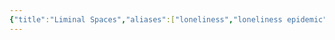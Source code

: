 ```yaml
---
{"title":"Liminal Spaces","aliases":["loneliness","loneliness epidemic"],"type":"Concept","dg-note-icon":"star","tags":["concept","concept/aesthetics"],"updated":"2025-04-01","dg-publish":true,"created":"2022-12-28T11:32:51","dg-path":"Entities/Concepts/Aesthetics/Liminal Spaces.md","permalink":"/entities/concepts/aesthetics/liminal-spaces/","dgPassFrontmatter":true,"noteIcon":"star"}
---
```


